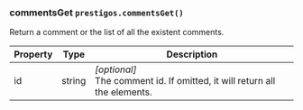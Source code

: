 <h3 id="commentsGet">commentsGet
  <code>prestigos.commentsGet()</code>
</h3>

Return a comment or the list of all the existent comments.


| Property    | Type          | Description |
| ----------- | --------------|------------ |
| id          | string        | _[optional]_<br>The comment id. If omitted, it will return all the elements.

